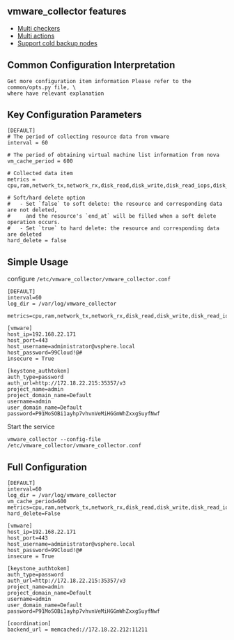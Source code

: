 ## vmware_collector features

* [Multi checkers](#checkers)
* [Multi actions](#actions)
* [Support cold backup nodes](#cold-backup-nodes)

## Common Configuration Interpretation

    Get more configuration item information Please refer to the common/opts.py file, \
    where have relevant explanation

## Key Configuration Parameters

    [DEFAULT]
    # The period of collecting resource data from vmware
    interval = 60

    # The period of obtaining virtual machine list information from nova
    vm_cache_period = 600

    # Collected data item
    metrics = cpu,ram,network_tx,network_rx,disk_read,disk_write,disk_read_iops,disk_write_iops

    # Soft/hard delete option
    #   - Set `false` to soft delete: the resource and corresponding data are not deleted,
    #     and the resource's `end_at` will be filled when a soft delete operation occurs.
    #   - Set `true` to hard delete: the resource and corresponding data are deleted
    hard_delete = false

## Simple Usage

configure `/etc/vmware_collector/vmware_collector.conf`

    [DEFAULT]
    interval=60
    log_dir = /var/log/vmware_collector

    metrics=cpu,ram,network_tx,network_rx,disk_read,disk_write,disk_read_iops,disk_write_iops

    [vmware]
    host_ip=192.168.22.171
    host_port=443
    host_username=administrator@vsphere.local
    host_password=99Cloud!@#
    insecure = True

    [keystone_authtoken]
    auth_type=password
    auth_url=http://172.18.22.215:35357/v3
    project_name=admin
    project_domain_name=Default
    username=admin
    user_domain_name=Default
    password=P91MoSOBi1ayhp7vhvnVeMiHGGmWhZxxgSuyfNwf

Start the service

    vmware_collector --config-file /etc/vmware_collector/vmware_collector.conf

## Full Configuration

    [DEFAULT]
    interval=60
    log_dir = /var/log/vmware_collector
    vm_cache_period=600
    metrics=cpu,ram,network_tx,network_rx,disk_read,disk_write,disk_read_iops,disk_write_iops
    hard_delete=False

    [vmware]
    host_ip=192.168.22.171
    host_port=443
    host_username=administrator@vsphere.local
    host_password=99Cloud!@#
    insecure = True

    [keystone_authtoken]
    auth_type=password
    auth_url=http://172.18.22.215:35357/v3
    project_name=admin
    project_domain_name=Default
    username=admin
    user_domain_name=Default
    password=P91MoSOBi1ayhp7vhvnVeMiHGGmWhZxxgSuyfNwf

    [coordination]
    backend_url = memcached://172.18.22.212:11211
